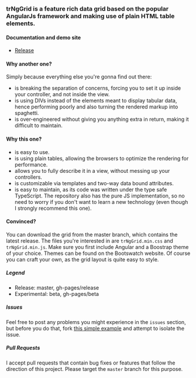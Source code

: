 ### trNgGrid is a feature rich data grid based on the popular AngularJs framework and making use of plain HTML table elements.

#### Documentation and demo site
 - [Release](http://moonstorm.github.io/trNgGrid/release)


#### Why another one?

Simply because everything else you're gonna find out there:
- is breaking the separation of concerns, forcing you to set it up inside your controller, and not inside the view.
- is using DIVs instead of the elements meant to display tabular data, hence performing poorly and also turning the rendered markup into spaghetti.
- is over-engineered without giving you anything extra in return, making it difficult to maintain.

#### Why this one?
- is easy to use.
- is using plain tables, allowing the browsers to optimize the rendering for performance.
- allows you to fully describe it in a view, without messing up your controllers.
- is customizable via templates and two-way data bound attributes.
- is easy to maintain, as its code was written under the type safe TypeScript. The repository also has the pure JS implementation, so no need to worry if you don't want to learn a new technology (even though I strongly recommend this one).

#### Convinced?
You can download the grid from the master branch, which contains the latest release. 
The files you're interested in are `trNgGrid.min.css` and `trNgGrid.min.js`. 
Make sure you first include Angular and a Boostrap theme of your choice. 
Themes can be found on the Bootswatch website. 
Of course you can craft your own, as the grid layout is quite easy to style.

##### Legend
- Release: master, gh-pages/release
- Experimental: beta, gh-pages/beta

##### Issues
 Feel free to post any problems you might experience in the `issues` section, but before you do that, fork [this simple example](http://jsfiddle.net/MoonStorm/pkuca2f8/) and attempt to isolate the issue.

##### Pull Requests
 I accept pull requests that contain bug fixes or features that follow the direction of this project. Please target the `master` branch for this purpose.
 
